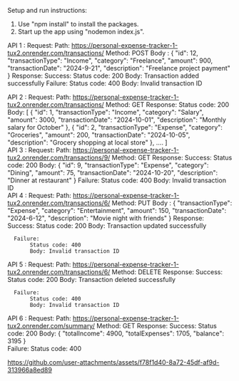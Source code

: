 Setup and run instructions:
   1. Use "npm install" to install the packages.
   2. Start up the app using "nodemon index.js".

API 1 :
   Request: 
      Path: https://personal-expense-tracker-1-tux2.onrender.com/transactions/
      Method: POST
      Body :   {
                  "id": 12,
                  "transactionType": "Income",
                  "category": "Freelance",
                  "amount": 900,
                  "transactionDate": "2024-9-21",
                  "description": "Freelance project payment"
               }
   Response:
      Success:
           Status code: 200
           Body: Transaction added successfully
      Failure:
           Status code: 400
           Body: Invalid transaction ID

  API 2 :
   Request: 
      Path: https://personal-expense-tracker-1-tux2.onrender.com/transactions/
      Method: GET
   Response:
      Status code: 200
      Body: [
                   {
                     "id": 1,
                     "transactionType": "Income",
                     "category": "Salary",
                     "amount": 3000,
                     "transactionDate": "2024-10-01",
                     "description": "Monthly salary for October"
                  },
                  {
                     "id": 2,
                     "transactionType": "Expense",
                     "category": "Groceries",
                     "amount": 200,
                     "transactionDate": "2024-10-05",
                     "description": "Grocery shopping at local store"
                  },
                 ....
         ]                        
 API 3 :
   Request: 
       Path: https://personal-expense-tracker-1-tux2.onrender.com/transactions/9/
       Method: GET
   Response:
     Success:
       Status code: 200
       Body: 
            {
               "id": 9,
               "transactionType": "Expense",
               "category": "Dining",
               "amount": 75,
               "transactionDate": "2024-10-20",
               "description": "Dinner at restaurant"
            }
     Failure:
           Status code: 400
           Body: Invalid transaction ID       
API 4 :
   Request: 
      Path: https://personal-expense-tracker-1-tux2.onrender.com/transactions/6/
      Method: PUT
      Body :   {
                 "transactionType": "Expense",
                 "category": "Entertainment",
                 "amount": 150,
                 "transactionDate": "2024-6-12",
                 "description": "Movie night with friends"
               }
   Response:
      Success:
           Status code: 200
           Body: Transaction updated successfully
           
      Failure:
           Status code: 400
           Body: Invalid transaction ID        

API 5 :
   Request: 
      Path: https://personal-expense-tracker-1-tux2.onrender.com/transactions/6/
      Method: DELETE
   Response:
      Success:
           Status code: 200
           Body: Transaction deleted successfully
           
      Failure:
           Status code: 400
           Body: Invalid transaction ID        

API 6 :
   Request: 
      Path: https://personal-expense-tracker-1-tux2.onrender.com/summary/
      Method: GET
   Response:
       Success:
           Status code: 200
           Body: {
                    "totalIncome": 4900,
                    "totalExpenses": 1705,
                    "balance": 3195
                 }                                  
       Failure:
           Status code: 400                    

https://github.com/user-attachments/assets/f78f1d40-8a72-45df-af9d-313966a8ed89
           
